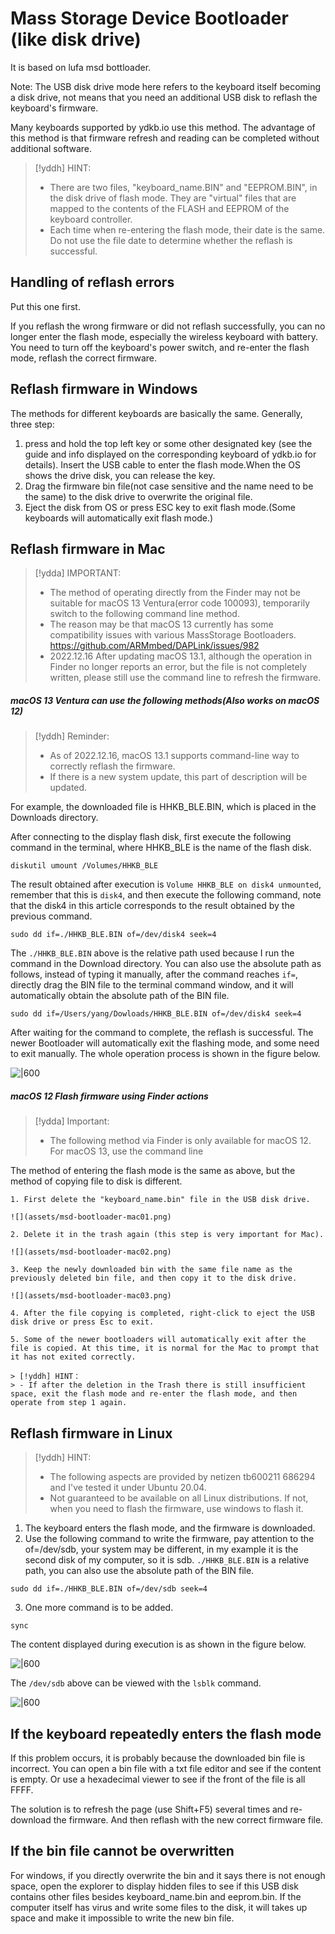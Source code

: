 # Mass Storage Device Bootloader (like disk drive)

It is based on lufa msd bottloader. 

Note: The USB disk drive mode here refers to the keyboard itself becoming a disk drive, not means that you need an additional USB disk to reflash the keyboard's firmware.

Many keyboards supported by ydkb.io use this method. The advantage of this method is that firmware refresh and reading can be completed without additional software.

> [!yddh] HINT:
> - There are two files, "keyboard_name.BIN" and "EEPROM.BIN", in the disk drive of flash mode. They are "virtual" files that are mapped to the contents of the FLASH and EEPROM of the keyboard controller.
> - Each time when re-entering the flash mode, their date is the same. Do not use the file date to determine whether the reflash is successful.


## Handling of reflash errors

Put this one first. 

If you reflash the wrong firmware or did not reflash successfully, you can no longer enter the flash mode, especially the wireless keyboard with battery. You need to turn off the keyboard's power switch, and re-enter the flash mode, reflash the correct firmware.


## Reflash firmware in Windows

The methods for different keyboards are basically the same. Generally, three step:

  1. press and hold the top left key or some other designated key (see the guide and info displayed on the corresponding keyboard of ydkb.io for details). Insert the USB cable to enter the flash mode.When the OS shows the drive disk, you can release the key. 
  2. Drag the firmware bin file(not case sensitive and the name need to be the same) to the disk drive to overwrite the original file.
  3. Eject the disk from OS or press ESC key to exit flash mode.(Some keyboards will automatically exit flash mode.)


## Reflash firmware in Mac

> [!ydda] IMPORTANT:
> - The method of operating directly from the Finder may not be suitable for macOS 13 Ventura(error code 100093), temporarily switch to the following command line method.
> - The reason may be that macOS 13 currently has some compatibility issues with various MassStorage Bootloaders. https://github.com/ARMmbed/DAPLink/issues/982
> - 2022.12.16 After updating macOS 13.1, although the operation in Finder no longer reports an error, but the file is not completely written, please still use the command line to refresh the firmware.

##### macOS 13 Ventura can use the following methods(Also works on macOS 12)

> [!yddh] Reminder:
> - As of 2022.12.16, macOS 13.1 supports command-line way to correctly reflash the firmware.
> - If there is a new system update, this part of description will be updated.

For example, the downloaded file is HHKB_BLE.BIN, which is placed in the Downloads directory.

After connecting to the display flash disk, first execute the following command in the terminal, where HHKB_BLE is the name of the flash disk.

```macOS
diskutil umount /Volumes/HHKB_BLE
```

The result obtained after execution is `Volume HHKB_BLE on disk4 unmounted`, remember that this is `disk4`, and then execute the following command, note that the disk4 in this article corresponds to the result obtained by the previous command.

```macOS
sudo dd if=./HHKB_BLE.BIN of=/dev/disk4 seek=4
```
The `./HHKB_BLE.BIN` above is the relative path used because I run the command in the Download directory. You can also use the absolute path as follows, instead of typing it manually, after the command reaches `if=`, directly drag the BIN file to the terminal command window, and it will automatically obtain the absolute path of the BIN file.

```macOS
sudo dd if=/Users/yang/Dowloads/HHKB_BLE.BIN of=/dev/disk4 seek=4
```

After waiting for the command to complete, the reflash is successful. The newer Bootloader will automatically exit the flashing mode, and some need to exit manually. The whole operation process is shown in the figure below.

![|600](assets/msd-bootloader-mac13-01.jpg)

##### macOS 12 Flash firmware using Finder actions

> [!ydda] Important:
> - The following method via Finder is only available for macOS 12. For macOS 13, use the command line 

The method of entering the flash mode is the same as above, but the method of copying file to disk is different.

```ad-yddcol0
1. First delete the "keyboard_name.bin" file in the USB disk drive.

![](assets/msd-bootloader-mac01.png)

2. Delete it in the trash again (this step is very important for Mac).

![](assets/msd-bootloader-mac02.png)
```

```ad-yddcol1
3. Keep the newly downloaded bin with the same file name as the previously deleted bin file, and then copy it to the disk drive.

![](assets/msd-bootloader-mac03.png)

4. After the file copying is completed, right-click to eject the USB disk drive or press Esc to exit.

5. Some of the newer bootloaders will automatically exit after the file is copied. At this time, it is normal for the Mac to prompt that it has not exited correctly.

> [!yddh] HINT：
> - If after the deletion in the Trash there is still insufficient space, exit the flash mode and re-enter the flash mode, and then operate from step 1 again.
```


## Reflash firmware in Linux

> [!yddh] HINT:
> - The following aspects are provided by netizen tb600211 686294 and I've tested it under Ubuntu 20.04.
> - Not guaranteed to be available on all Linux distributions. If not, when you need to flash the firmware, use windows to flash it.

1. The keyboard enters the flash mode, and the firmware is downloaded.
2. Use the following command to write the firmware, pay attention to the of=/dev/sdb, your system may be different, in my example it is the second disk of my computer, so it is sdb. `./HHKB_BLE.BIN` is a relative path, you can also use the absolute path of the BIN file.<br>
```linux
sudo dd if=./HHKB_BLE.BIN of=/dev/sdb seek=4
```
3. One more command is to be added.
```linux
sync
````


The content displayed during execution is as shown in the figure below.

![|600](assets/msd-bootloader-linux01.png)

The `/dev/sdb` above can be viewed with the `lsblk` command.

![|600](assets/msd-bootloader-linux02.jpg)


## If the keyboard repeatedly enters the flash mode

If this problem occurs, it is probably because the downloaded bin file is incorrect. You can open a bin file with a txt file editor and see if the content is empty. Or use a hexadecimal viewer to see if the front of the file is all FFFF.

The solution is to refresh the page (use Shift+F5) several times and re-download the firmware. And then reflash with the new correct firmware file.


## If the bin file cannot be overwritten

For windows, if you directly overwrite the bin and it says there is not enough space, open the explorer to display hidden files to see if this USB disk contains other files besides keyboard_name.bin and eeprom.bin. If the computer itself has virus and write some files to the disk, it will takes up space and make it impossible to write the new bin file.


